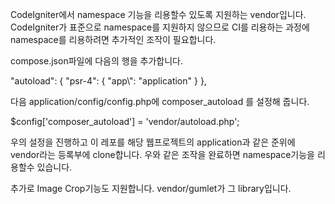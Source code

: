 CodeIgniter에서 namespace 기능을 리용할수 있도록 지원하는 vendor입니다.
CodeIgniter가 표준으로 namespace를 지원하지 않으므로 CI를 리용하는 과정에 namespace를 리용하려면 추가적인 조작이 필요합니다.

compose.json파일에 다음의 행을 추가합니다.

  "autoload": {
	"psr-4": {
	  "app\\": "application"
	}
  },
  
다음 application/config/config.php에 composer_autoload  를 설정해 줍니다.

   $config['composer_autoload'] = 'vendor/autoload.php';
   
우의 설정을 진행하고 이 레포를 해당 웹프로젝트의 application과 같은 준위에 vendor라는 등록부에 clone합니다.
우와 같은 조작을 완료하면 namespace기능을 리용할수 있습니다.

추가로 Image Crop기능도 지원합니다.
vendor/gumlet가 그 library입니다.